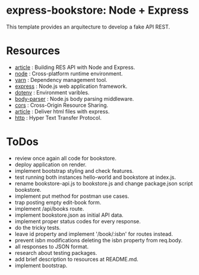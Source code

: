 # express-bookstore: Node + Express

This template provides an arquitecture to develop a fake API REST.

# Resources

- [article](https://stackabuse.com/building-a-rest-api-with-node-and-express/) : Building RES API with Node and Express.
- [node](https://nodejs.org/en) : Cross-platform runtime environment.
- [yarn](https://classic.yarnpkg.com/en/) : Dependency management tool.
- [express](https://expressjs.com/) : Node.js web application framework.
- [dotenv](https://www.npmjs.com/package/dotenv) : Environment varibles.
- [body-parser](https://www.npmjs.com/package/body-parser) : Node.js body parsing middleware.
- [cors](https://www.npmjs.com/package/cors) : Cross-Origin Resource Sharing.
- [article](https://www.digitalocean.com/community/tutorials/use-expressjs-to-deliver-html-files) : Deliver html files with express.
- [http](https://http.dev/) : Hyper Text Transfer Protocol.

# ToDos

- review once again all code for bookstore.
- deploy application on render.
- implement bootstrap styling and check features.
- test running both instances hello-world and bookstore at index.js.
- rename bookstore-api.js to bookstore.js and change package.json script bookstore.
- implement put method for postman use cases.
- trap posting empty edit-book form.
- implement /api/books route.
- implement bookstore.json as initial API data.
- implement proper status codes for every response.
- do the tricky tests.
- leave id property and implement '/book/:isbn' for routes instead.
- prevent isbn modifications deleting the isbn property from req.body.
- all responses to JSON format.
- research about testing packages.
- add brief description to resources at README.md.
- implement bootstrap.
